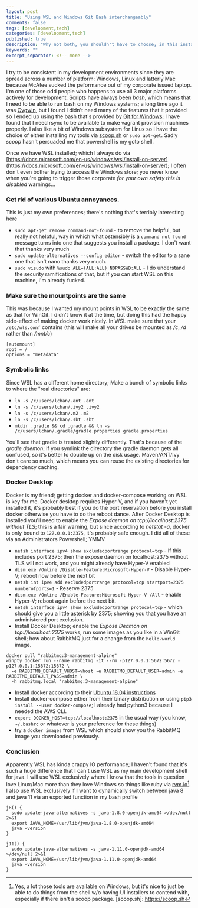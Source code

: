 ```yaml
---
layout: post
title: "Using WSL and Windows Git Bash interchangeably"
comments: false
tags: [development,tech]
categories: [development,tech]
published: true
description: "Why not both, you shouldn't have to choose; in this instance choice is useful"
keywords: ""
excerpt_separator: <!-- more -->
---
```


I try to be consistent in my development environments since they are spread across a number of platform: Windows, Linux and latterly Mac because McAfee sucked the peformance out of my corporate issued laptop. I'm one of those odd people who happens to use all 3 major platforms actively for development. Scripts have always been _bash_, which means that I need to be able to run bash on my Windows systems; a long time ago it was [Cygwin](https://cygwin.com), but I found I didn't need many of the features that it provided so I ended up using the bash that's provided by [Git for Windows](https://git-scm.com/download/win); I have found that I need rsync to be available to make vagrant provision machines properly. I also like a bit of Windows subsystem for Linux so I have the choice of either installing my tools via [scoop.sh]() or `sudo apt-get`. Sadly _scoop_ hasn't persuaded me that powershell is my goto shell.

<!-- more -->

Once we have WSL installed; which I always do via [https://docs.microsoft.com/en-us/windows/wsl/install-on-server](https://docs.microsoft.com/en-us/windows/wsl/install-on-server); I often don't even bother trying to access the Windows store; you never know when you're going to trigger those corporate _for your own safety this is disabled_ warnings...

### Get rid of various Ubuntu annoyances.

This is just my own preferences; there's nothing that's terribly interesting here
* `sudo apt-get remove command-not-found` - to remove the helpful, but really not helpful, way in which what ostensibly is a `command not found` message turns into one that suggests you install a package. I don't want that thanks very much
* `sudo update-alternatives --config editor` - switch the editor to a sane one that isn't nano thanks very much.
* `sudo visudo` with `%sudo ALL=(ALL:ALL) NOPASSWD:ALL` - I do understand the security ramifications of that, but if you can start WSL on this machine, I'm already fucked.

### Make sure the mountpoints are the same

This was because I wanted my mount points in WSL to be exactly the same as that for WinGit. I didn't know it at the time, but doing this had the happy side-effect of making docker work nicely. In WSL make sure that your `/etc/wls.conf` contains (this will make all your drives be mounted as _/c_, _/d_ rather than _/mnt/c_)

```
[automount]
root = /
options = "metadata"
```

### Symbolic links

Since WSL has a different home directory; Make a bunch of symbolic links to where the "real directories" are:

* `ln -s /c/users/lchan/.ant .ant`
* `ln -s /c/users/lchan/.ivy2 .ivy2`
* `ln -s /c/users/lchan/.m2 .m2`
* `ln -s /c/users/lchan/.sbt .sbt`
* `mkdir .gradle && cd .gradle && ln -s /c/users/lchan/.gradle/gradle.properties gradle.properties`

You'll see that gradle is treated slightly differently. That's because of the _gradle daemon_; if you symlink the directory the gradle daemon gets all confused, so it's better to double up on the disk usage. Maven/ANT/Ivy don't care so much, which means you can reuse the existing directories for dependency caching.

### Docker Desktop

Docker is my friend; getting docker and docker-compose working on WSL is key for me. Docker desktop requires Hyper-V, and if you haven't yet installed it, it's probably best if you do the port reservation before you install docker otherwise you have to do the reboot dance. After Docker Desktop is installed you'll need to enable the _Expose daemon on tcp://localhost:2375 without TLS_; this is a fair warning, but since according to _netstat -a_, docker is only bound to `127.0.0.1:2375`, it's probably safe enough. I did all of these via an Administrators Powershell; YMMV.

* `netsh interface ipv4 show excludedportrange protocol=tcp` - If this includes port 2375; then the expose daemon on localhost:2375 without TLS will not work, and you might already have Hyper-V enabled
* `dism.exe /Online /Disable-Feature:Microsoft-Hyper-V` - Disable Hyper-V; reboot now before the next bit
* `netsh int ipv4 add excludedportrange protocol=tcp startport=2375 numberofports=1` - Reserve 2375
* `dism.exe /Online /Enable-Feature:Microsoft-Hyper-V /All` - enable Hyper-V; reboot again before the next bit.
* `netsh interface ipv4 show excludedportrange protocol=tcp` - which should give you a little asterisk by 2375; showing you that you have an administered port exclusion.
* Install Docker Desktop; enable the _Expose Deamon on tcp://localhost:2375_ works, run some images as you like in a WinGit shell; how about RabbitMQ just for a change from the `hello-world` image.
```
docker pull "rabbitmq:3-management-alpine"
winpty docker run --name rabbitmq -it --rm -p127.0.0.1:5672:5672 -p127.0.0.1:15672:15672 \
  -e RABBITMQ_DEFAULT_VHOST=vhost -e RABBITMQ_DEFAULT_USER=admin -e RABBITMQ_DEFAULT_PASS=admin \
  -h rabbitmq.local "rabbitmq:3-management-alpine"
```
* Install docker according to their [Ubuntu 18.04 instructions](https://docs.docker.com/install/linux/docker-ce/ubuntu/)
* Install docker-compose either from their binary distribution or using `pip3 install --user docker-compose`; I already had python3 because I needed the AWS CLI.
* `export DOCKER_HOST=tcp://localhost:2375` in the usual way (you know, `~/.bashrc` or whatever is your preference for these things)
* try a `docker images` from WSL which should show you the RabbitMQ image you downloaded previously.

### Conclusion

Apparently WSL has kinda crappy IO performance; I haven't found that it's such a huge difference that I can't use WSL as my main development shell for java. I will use WSL exclusively where I know that the tools in question love Linux/Mac more than they love Windows so things like ruby via [rvm.io](https://rvm.io)[^1]. I also use WSL exclusively if I want to dynamically switch between java 8 and java 11 via an exported function in my bash profile

```
j8() {
  sudo update-java-alternatives -s java-1.8.0-openjdk-amd64 >/dev/null 2>&1
  export JAVA_HOME=/usr/lib/jvm/java-1.8.0-openjdk-amd64
  java -version
}

j11() {
  sudo update-java-alternatives -s java-1.11.0-openjdk-amd64 >/dev/null 2>&1
  export JAVA_HOME=/usr/lib/jvm/java-1.11.0-openjdk-amd64
  java -version
}
```

[^1]: Yes, a lot those tools are available on Windows, but it's nice to just be able to do things from the shell w/o having UI installers to contend with, especially if there isn't a scoop package.
[scoop.sh]: https://scoop.sh